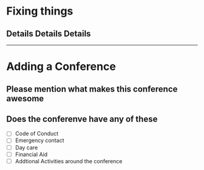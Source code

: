 # Fixing things

## Details Details Details
<!-- Just a bit of the fixes please -->

---

# Adding a Conference

## Please mention what makes this conference awesome
<!-- We're pretty sure it's an awesome conference but tell us a bit more -->


## Does the conferenve have any of these

- [ ] Code of Conduct
- [ ] Emergency contact
- [ ] Day care
- [ ] Financial Aid
- [ ] Addtional Activities around the conference
